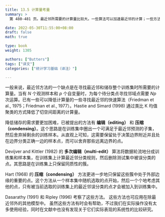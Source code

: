 ```yaml
---
title: 13.5 计算量考量
summary: >
  第 480-481 页。最近邻所需要的计算量比较大。一些算法可以加速最近邻的计算；一些方法可缩减所需的训练集从而降低储存量。

date: 2022-05-30T11:55:00+08:00
draft: false
math: true

type: book
weight: 1305

authors: ["Butters"]
tags: ["译文"]
categories: ["统计学习基础（译注）"]

---
```


一般来说，最近邻方法的一个缺点是在寻找最近邻和储存整个训练集时所需要的计算量。当有 $N$ 个观测样本和 $p$ 个自变量时，为每个待分类点寻找邻域点需要 $Np$ 次运算。已有一些可以降低计算量的一些寻找最近邻的快速算法（Friedman et al., 1975；Friedman et al., 1977）。Hastie and Simard (1998) 通过类比 K 均值聚类的方式降低了切空间距离的计算量。

降低储存的需求要更加困难，已被提出的方法有 **编辑（editing）** 和 **压缩（condensing）**。这个思路是在训练集中圈出一个可满足于最近邻预测的子集，然后舍弃掉剩余的训练样本。从直观上可知，这需要保留处于决策边界附近并且处在边界分类正确一边的样本点，而可以舍弃那些远离边界的点。

Devijver and Kittler (1982) 的 **多次编辑（multi-edit）** 算法将数据轮流地分成训练集和样本集，在训练集上计算最近邻分类规则，然后删除测试集中被误分类的点。其思路是在训练集上只保留同质性的簇。

Hart (1968) 的 **压缩（condensing）** 方法更进一步地只保留这些簇中处于外部边缘的重要的点。这个方法从一个样本集中随机选取的点开始，然后一个个地考虑其他的点，只有被当前选取的训练集上的最近邻误分类的点才会被加入到训练集中。

Dasarathy (1991) 和 Ripley (1996) 考察了这些方法。
这些方法也可应用在除最近邻外的其他模型中。
虽然这些方法有时会有帮助，不过我们在实际操作没有太多使用经验，同时在文献中也没有发现关于它们实际表现的系统性的比较研究。
